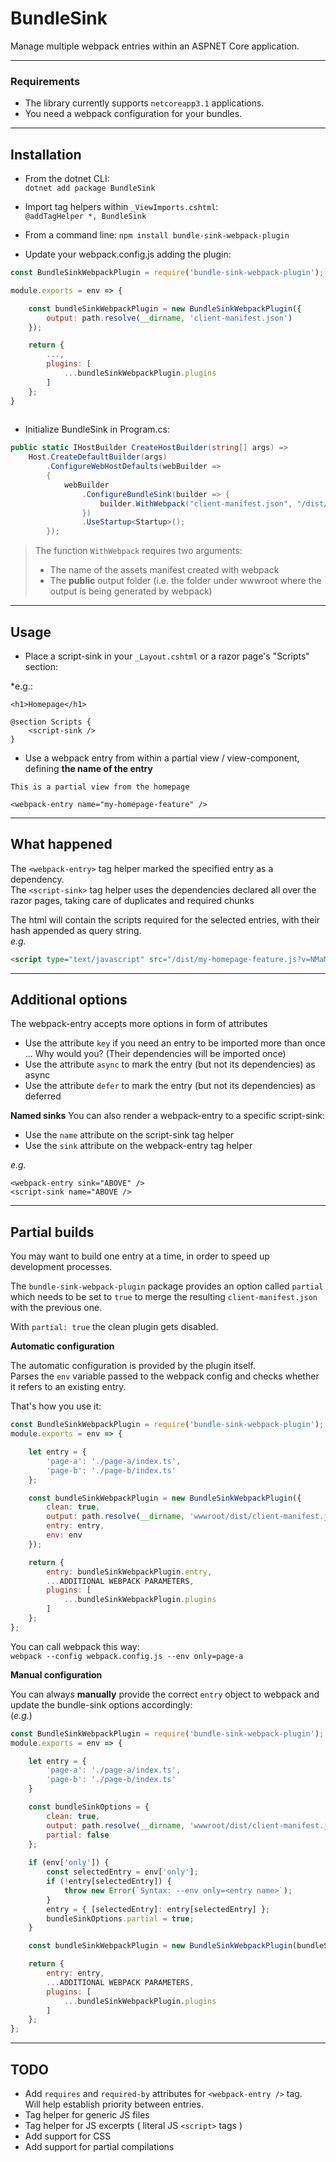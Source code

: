 # BundleSink

Manage multiple webpack entries within an ASPNET Core application.

***

### Requirements

- The library currently supports `netcoreapp3.1` applications.
- You need a webpack configuration for your bundles.

***

## Installation

- From the dotnet CLI:  
`dotnet add package BundleSink`

- Import tag helpers within `_ViewImports.cshtml`:  
`@addTagHelper *, BundleSink`

- From a command line:
`npm install bundle-sink-webpack-plugin`

- Update your webpack.config.js adding the plugin:
```js
const BundleSinkWebpackPlugin = require('bundle-sink-webpack-plugin');

module.exports = env => {

    const bundleSinkWebpackPlugin = new BundleSinkWebpackPlugin({
        output: path.resolve(__dirname, 'client-manifest.json')
    });

    return {
        ...,
        plugins: [
            ...bundleSinkWebpackPlugin.plugins
        ]
    };
}
    
```

- Initialize BundleSink in Program.cs:

```csharp
public static IHostBuilder CreateHostBuilder(string[] args) =>
    Host.CreateDefaultBuilder(args)
        .ConfigureWebHostDefaults(webBuilder =>
        {
            webBuilder
                .ConfigureBundleSink(builder => {
                    builder.WithWebpack("client-manifest.json", "/dist/");
                })
                .UseStartup<Startup>();
        });
```

> The function `WithWebpack` requires two arguments:
> - The name of the assets manifest created with webpack
> - The **public** output folder (i.e. the folder under wwwroot where the output is being generated by webpack)

***

## Usage

- Place a script-sink in your `_Layout.cshtml` or a razor page's "Scripts" section:  

*e.g.:  

```razor
<h1>Homepage</h1>

@section Scripts {
    <script-sink />
}
```

- Use a webpack entry from within a partial view / view-component, defining **the name of the entry**

```razor
This is a partial view from the homepage

<webpack-entry name="my-homepage-feature" />
```

***

## What happened
The `<webpack-entry>` tag helper marked the specified entry as a dependency.  
The `<script-sink>` tag helper uses the dependencies declared all over the razor pages, taking care of duplicates and required chunks

The html will contain the scripts required for the selected entries, with their hash appended as query string.  
*e.g.*
```html
<script type="text/javascript" src="/dist/my-homepage-feature.js?v=NMaMA8xzap806fSOec7CFpI78hl033lAOIq_Lrr4kmY"></script>
```

***

## Additional options

The webpack-entry accepts more options in form of attributes
- Use the attribute `key` if you need an entry to be imported more than once ... Why would you?  (Their dependencies will be imported once)
- Use the attribute `async` to mark the entry (but not its dependencies) as async
- Use the attribute `defer` to mark the entry (but not its dependencies) as deferred

**Named sinks**
You can also render a webpack-entry to a specific script-sink:
- Use the `name` attribute on the script-sink tag helper
- Use the `sink` attribute on the webpack-entry tag helper

*e.g.*
```razor
<webpack-entry sink="ABOVE" />
<script-sink name="ABOVE />
```

***

## Partial builds

You may want to build one entry at a time, in order to speed up development processes.

The `bundle-sink-webpack-plugin` package provides an option called `partial` which needs to be set to `true` to merge the resulting `client-manifest.json` with the previous one.  

With `partial: true` the clean plugin gets disabled.  

**Automatic configuration**

The automatic configuration is provided by the plugin itself.  
Parses the `env` variable passed to the webpack config and checks whether it refers to an existing entry.

That's how you use it:  
```js
const BundleSinkWebpackPlugin = require('bundle-sink-webpack-plugin');
module.exports = env => {

    let entry = {
        'page-a': './page-a/index.ts',
        'page-b': './page-b/index.ts'
    };

    const bundleSinkWebpackPlugin = new BundleSinkWebpackPlugin({
        clean: true,
        output: path.resolve(__dirname, 'wwwroot/dist/client-manifest.json'),
        entry: entry,
        env: env
    });

    return {
        entry: bundleSinkWebpackPlugin.entry,
        ...ADDITIONAL WEBPACK PARAMETERS,
        plugins: [
            ...bundleSinkWebpackPlugin.plugins
        ]
    };
};
```

You can call webpack this way:  
`webpack --config webpack.config.js --env only=page-a`

**Manual configuration**

You can always **manually** provide the correct `entry` object to webpack and update the bundle-sink options accordingly:  
(*e.g.*)
```js
const BundleSinkWebpackPlugin = require('bundle-sink-webpack-plugin');
module.exports = env => {

    let entry = {
        'page-a': './page-a/index.ts',
        'page-b': './page-b/index.ts'
    }

    const bundleSinkOptions = {
        clean: true,
        output: path.resolve(__dirname, 'wwwroot/dist/client-manifest.json'),
        partial: false
    };
    
    if (env['only']) {
        const selectedEntry = env['only'];
        if (!entry[selectedEntry]) {
            throw new Error(`Syntax: --env only=<entry name>`);
        }
        entry = { [selectedEntry]: entry[selectedEntry] };
        bundleSinkOptions.partial = true;
    }

    const bundleSinkWebpackPlugin = new BundleSinkWebpackPlugin(bundleSinkOptions);

    return {
        entry: entry,
        ...ADDITIONAL WEBPACK PARAMETERS,
        plugins: [
            ...bundleSinkWebpackPlugin.plugins
        ]
    };
};
```

***

## TODO

- Add `requires` and `required-by` attributes for `<webpack-entry />` tag.  
Will help establish priority between entries.  
- Tag helper for generic JS files
- Tag helper for JS excerpts ( literal JS `<script>` tags )
- Add support for CSS
- Add support for partial compilations